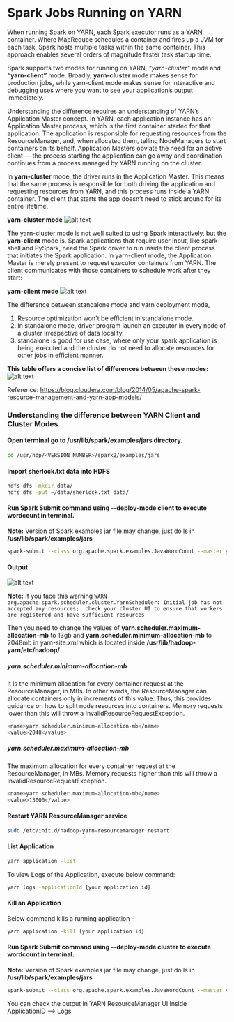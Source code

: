 Spark Jobs Running on YARN
==============================

When running Spark on YARN, each Spark executor runs as a YARN container. Where MapReduce schedules a container and fires up a JVM for each task, 
Spark hosts multiple tasks within the same container. This approach enables several orders of magnitude faster task startup time.

Spark supports two modes for running on YARN, *“yarn-cluster”* mode and **“yarn-client”** mode. Broadly, **yarn-cluster** mode makes sense for production 
jobs, while yarn-client mode makes sense for interactive and debugging uses where you want to see your application’s output immediately.

Understanding the difference requires an understanding of YARN’s Application Master concept. In YARN, each application instance has an 
Application Master process, which is the first container started for that application. The application is responsible for requesting 
resources from the ResourceManager, and, when allocated them, telling NodeManagers to start containers on its behalf. Application Masters 
obviate the need for an active client — the process starting the application can go away and coordination continues from a process managed 
by YARN running on the cluster.

In **yarn-cluster** mode, the driver runs in the Application Master. This means that the same process is responsible for both driving the 
application and requesting resources from YARN, and this process runs inside a YARN container. The client that starts the app doesn’t 
need to stick around for its entire lifetime.

**yarn-cluster mode**
![alt text](https://i.ibb.co/3kkXjVJ/1.png "**yarn-cluster mode**")

The yarn-cluster mode is not well suited to using Spark interactively, but the **yarn-client** mode is. Spark applications that require user input, 
like spark-shell and PySpark, need the Spark driver to run inside the client process that initiates the Spark application. In yarn-client mode, 
the Application Master is merely present to request executor containers from YARN. The client communicates with those containers to schedule 
work after they start:

**yarn-client mode**
![alt text](https://i.ibb.co/3kkXjVJ/2.png "**yarn-client mode**")

The difference between standalone mode and yarn deployment mode,

1. Resource optimization won't be efficient in standalone mode.
2. In standalone mode, driver program launch an executor in every node of a cluster irrespective of data locality.
3. standalone is good for use case, where only your spark application is being executed and the cluster do not need to allocate resources for other jobs in efficient manner.

**This table offers a concise list of differences between these modes:**
![alt text](https://i.ibb.co/MZQWf0M/3.png)

Reference: https://blog.cloudera.com/blog/2014/05/apache-spark-resource-management-and-yarn-app-models/

### Understanding the difference between YARN Client and Cluster Modes

#### Open terminal go to /usr/lib/spark/examples/jars directory.
```bash
cd /usr/hdp/<VERSION NUMBER>/spark2/examples/jars
```

#### Import sherlock.txt data into HDFS
```bash
hdfs dfs -mkdir data/
hdfs dfs -put ~/data/sherlock.txt data/ 
```

#### Run Spark Submit command using --deploy-mode client to execute wordcount in terminal.

**Note:** Version of Spark examples jar file may change, just do ls in **/usr/lib/spark/examples/jars**
```bash
spark-submit --class org.apache.spark.examples.JavaWordCount --master yarn --deploy-mode client spark-examples_2.11-2.3.2.3.1.4.0-315.jar data/sherlock.txt output1
```

#### Output
![alt text](https://i.ibb.co/4VTSD5t/4.png)

**Note:** If you face this warning
``WARN org.apache.spark.scheduler.cluster.YarnScheduler: Initial job has not accepted any resources; 
check your cluster UI to ensure that workers are registered and have sufficient resources``

Then you need to change the values of **yarn.scheduler.maximum-allocation-mb** to 13gb and **yarn.scheduler.minimum-allocation-mb** to 2048mb in yarn-site.xml
which is located inside **/usr/lib/hadoop-yarn/etc/hadoop/**

##### yarn.scheduler.minimum-allocation-mb
It is the minimum allocation for every container request at the ResourceManager, in MBs. In other words, the ResourceManager can allocate containers 
only in increments of this value. Thus, this provides guidance on how to split node resources into containers. Memory requests lower than this will 
throw a InvalidResourceRequestException.
```bash
<name>yarn.scheduler.minimum-allocation-mb</name>
<value>2048</value>
```

##### yarn.scheduler.maximum-allocation-mb
The maximum allocation for every container request at the ResourceManager, in MBs. Memory requests higher than this will throw a InvalidResourceRequestException.
```bash
<name>yarn.scheduler.maximum-allocation-mb</name>
<value>13000</value>
```

#### Restart YARN ResourceManager service
```bash
sudo /etc/init.d/hadoop-yarn-resourcemanager restart
```

#### List Application 
```bash
yarn application -list
```

To view Logs of the Application, execute below command:
```bash    
yarn logs -applicationId {your application id}
```

#### Kill an Application
Below command kills a running application - 
```bash
yarn application -kill {your application id}
```

#### Run Spark Submit command using --deploy-mode cluster to execute wordcount in terminal.

**Note:** Version of Spark examples jar file may change, just do ls in **/usr/lib/spark/examples/jars**
```bash
spark-submit --class org.apache.spark.examples.JavaWordCount --master yarn --deploy-mode cluster spark-examples_2.11-2.3.2.3.1.4.0-315.jar data/sherlock.txt output1
```

You can check the output in YARN ResourceManager UI inside ApplicationID --> Logs
